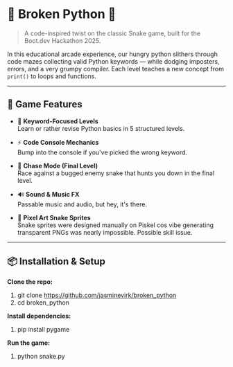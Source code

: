 # 🐍 Broken Python 🐍

> A code-inspired twist on the classic Snake game, built for the Boot.dev Hackathon 2025.

In this educational arcade experience, our hungry python slithers through code mazes collecting valid Python keywords — while dodging imposters, errors, and a very grumpy compiler. 
Each level teaches a new concept from `print()` to loops and functions. 

---

## 🧠 Game Features

- 🐍 **Keyword-Focused Levels**  
  Learn or rather revise Python basics in 5 structured levels.

- ⚡ **Code Console Mechanics**  
  Bump into the console if you've picked the wrong keyword.

- 🤖 **Chase Mode (Final Level)**  
  Race against a bugged enemy snake that hunts you down in the final level.

- 🔊 **Sound & Music FX**  
  Passable music and audio, but hey, it's there.

- 🎨 **Pixel Art Snake Sprites**  
  Snake sprites were designed manually on Piskel cos vibe generating transparent PNGs was nearly impossible. Possible skill issue.

---

## 📦 Installation & Setup

**Clone the repo:**
1. git clone https://github.com/jasminevirk/broken_python
2. cd broken_python
   
**Install dependencies:**
1. pip install pygame

**Run the game:**
1. python snake.py
